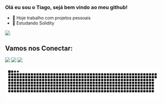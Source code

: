 ### Olá eu sou o Tiago, sejá bem vindo ao meu github!

- 🔭 Hoje trabalho com projetos pessoais 
- 🌱 Estudando Solidity


<a href="https://github.com/Gurupreet">
  <img align="center" src="https://github-readme-stats.vercel.app/api/top-langs/?username=tiagoramalhop&theme=dracula&hide_langs_below=1" />
</a>

## Vamos nos Conectar:

<p align="left">
  <a target="_blank" href="https://www.linkedin.com/in/tiago-ramalho-pinheiro-0445695a/" alt="Linkedin">
  <img src="https://img.shields.io/badge/-LinkedIn-%230077B5?style=for-the-badge&logo=linkedin&logoColor=white" target="_blank"></a> 

  <a target="_blank" href="https://www.instagram.com/tiagoramalhop/" alt="Instagram">
  <img src="https://img.shields.io/badge/-Instagram-%23E4405F?style=for-the-badge&logo=instagram&logoColor=white" target="_blank"></a>
 
   <a target="_blank" href="mailto:tiagoramalho66@gmail.com" alt="Gmail">
  <img src="https://img.shields.io/badge/Gmail-D14836?style=for-the-badge&logo=gmail&logoColor=white"</a>
</p>


![Snake animation](https://github.com/tiagoramalhop/tiagoramalhop/blob/output/github-contribution-grid-snake.svg)
